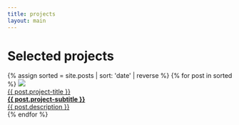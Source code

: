```yaml
---
title: projects
layout: main
---
```


<div>
    <div class="justify">
        <h1>Selected projects</h1>
    </div>
</div>


<div class="projects grid-two-columns">
{% assign sorted = site.posts | sort: 'date' | reverse  %}
{% for post in sorted %}
    <a href="{{ post.url }}" class="wrapper">
        <img src="{{ post.img-link }}" />
        <div class="project-brief">
            {{ post.project-title }}
        </div>
        <div class="project-detail">
            <strong>{{ post.project-subtitle }}</strong>
            <br />
            {{ post.description }}
        </div>
    </a> 
{% endfor %}
</div>